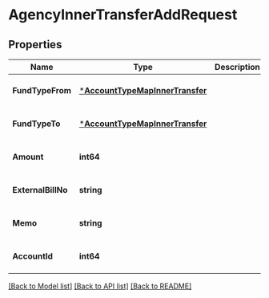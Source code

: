 # AgencyInnerTransferAddRequest

## Properties
Name | Type | Description | Notes
------------ | ------------- | ------------- | -------------
**FundTypeFrom** | [***AccountTypeMapInnerTransfer**](AccountTypeMapInnerTransfer.md) |  | [optional] [default to null]
**FundTypeTo** | [***AccountTypeMapInnerTransfer**](AccountTypeMapInnerTransfer.md) |  | [optional] [default to null]
**Amount** | **int64** |  | [optional] [default to null]
**ExternalBillNo** | **string** |  | [optional] [default to null]
**Memo** | **string** |  | [optional] [default to null]
**AccountId** | **int64** |  | [optional] [default to null]

[[Back to Model list]](../README.md#documentation-for-models) [[Back to API list]](../README.md#documentation-for-api-endpoints) [[Back to README]](../README.md)


